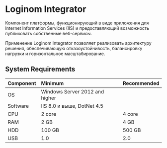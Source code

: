 # Loginom Integrator

Компонент платформы, функционирующий в виде приложения для Internet Information Services (IIS) и предоставляющий возможность публиковать собственные веб-сервисы.

Применение Loginom Integrator позволяет реализовать архитектуру решения, обеспечивающую отказоустойчивость, балансировку нагрузки и горизонтальное масштабирование.

## System Requirements

| Component | Minimum | Recommended |
|:--------- |:-------------|:------------- |
| OS | Windows Server 2012 and higher | |
| Software | IIS 8.0 и выше, DotNet 4.5 | |
| CPU | 2 core | 4 core |
| RAM | 2 GB | 4 GB |
| HDD | 100 GB | 500 GB |
| USB | 1.0 | 2.0 |
